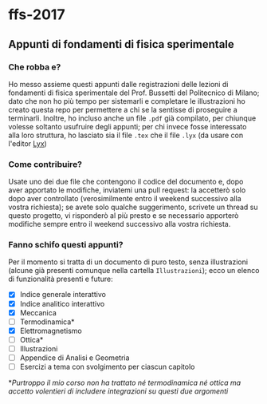# ffs-2017
## Appunti di fondamenti di fisica sperimentale
### Che robba e?
Ho messo assieme questi appunti dalle registrazioni delle lezioni di fondamenti di fisica sperimentale del Prof. Bussetti del Politecnico di Milano; dato che non ho più tempo per sistemarli e completare le illustrazioni ho creato questa repo per permettere a chi se la sentisse di proseguire a terminarli.
Inoltre, ho incluso anche un file `.pdf` già compilato, per chiunque volesse soltanto usufruire degli appunti; per chi invece fosse interessato alla loro struttura, ho lasciato sia il file `.tex` che il file `.lyx` (da usare con l'editor [Lyx](http://www.lyx.org/))
### Come contribuire?
Usate uno dei due file che contengono il codice del documento e, dopo aver apportato le modifiche, inviatemi una pull request: la accetterò solo dopo aver controllato (verosimilmente entro il weekend successivo alla vostra richiesta);
se avete solo qualche suggerimento, scrivete un thread su questo progetto, vi risponderò al più presto e se necessario apporterò modifiche sempre entro il weekend successivo alla vostra richiesta.
### Fanno schifo questi appunti?
Per il momento si tratta di un documento di puro testo, senza illustrazioni (alcune già presenti comunque nella cartella `Illustrazioni`); ecco un elenco di funzionalità presenti e future:
- [x] Indice generale interattivo
- [x] Indice analitico interattivo
- [x] Meccanica
- [ ] Termodinamica*
- [x] Elettromagnetismo
- [ ] Ottica*
- [ ] Illustrazioni
- [ ] Appendice di Analisi e Geometria
- [ ] Esercizi a tema con svolgimento per ciascun capitolo

\**Purtroppo il mio corso non ha trattato né termodinamica né ottica ma accetto volentieri di includere integrazioni su questi due argomenti* 
